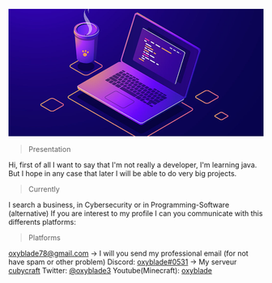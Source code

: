 ![banner](https://github.com/oxyblade-1/oxyblade-1/blob/main/sale_25313_primary_image_wide.jpg)

> Presentation

Hi, first of all I want to say that I'm not really a developer, I'm learning java.
But I hope in any case that later I will be able to do very big projects.

> Currently

I search a business, in Cybersecurity or in Programming-Software (alternative)
If you are interest to my profile I can you communicate with this differents platforms:

> Platforms

oxyblade78@gmail.com -> I will you send my professional email (for not have spam or other problem)
Discord: [oxyblade#0531](https://discord.com/)
-> My serveur [cubycraft](https://discord.gg/tCss7Yk9sm)
Twitter: [@oxyblade3](https://twitter.com/search?q=%40oxyblade3&src=recent_search_click)
Youtube(Minecraft): [oxyblade](https://www.youtube.com/channel/UCVtMja7RcbtMo_gi515fPww/videos)


